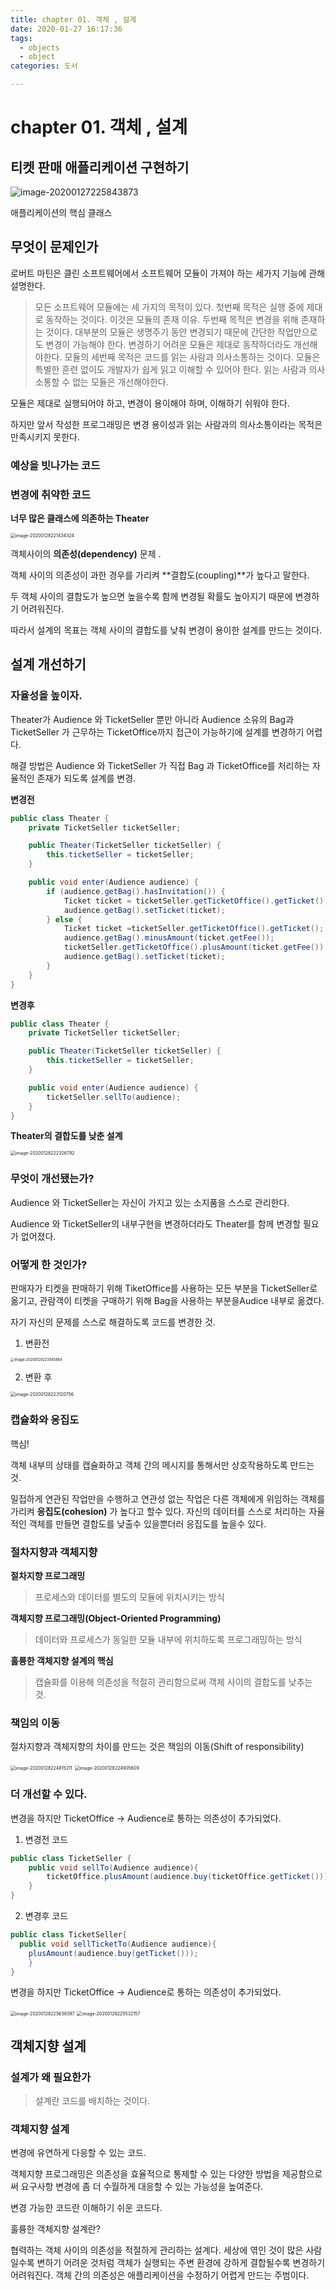 ```yaml
---
title: chapter 01. 객체 , 설계 
date: 2020-01-27 16:17:36
tags:
  - objects
  - object
categories: 도서

---
```




# chapter 01. 객체 , 설계

## 티켓 판매 애플리케이션 구현하기

![image-20200127225843873](./objects-01/image-20200127225843873.png)

애플리케이션의 핵심 클래스



## 무엇이 문제인가

로버트 마틴은 클린 소프트웨어에서 소프트웨어 모듈이 가져야 하는 세가지 기능에 관해 설명한다. 

>모든 소프트웨어 모듈에는 세 가지의 목적이 있다. 첫번째 목적은 실행 중에 제대로 동작하는 것이다. 이것은 모듈의 존재 이유. 두번째 목적은 변경을 위해 존재하는 것이다. 대부분의 모듈은 생명주기 동안 변경되기 때문에 간단한 작업만으로도 변경이 가능해야 한다. 변경하기 어려운 모듈은 제대로 동작하더라도 개선해야한다. 모듈의 세번째 목적은 코드를 읽는 사람과 의사소통하는 것이다. 모듈은 특별한 훈련 없이도 개발자가 쉽게 읽고 이해할 수 있어야 한다. 읽는 사람과 의사소통할 수 없는 모듈은 개선해야한다.



모듈은 제대로 실행되어야 하고, 변경이 용이해야 하며, 이해하기 쉬워야 한다. 

하지만 앞서 작성한 프로그래밍은 변경 용이성과 읽는 사람과의 의사소통이라는 목적은 만족시키지 못한다.



### 예상을 빗나가는 코드

### 변경에 취약한 코드







**너무 많은 클래스에 의존하는 Theater**

<img src="./objects-01/image-20200128221434324.png" alt="image-20200128221434324" style="zoom:50%;" />



객체사이의 **의존성(dependency)** 문제 .

객체 사이의 의존성이 과한 경우를 가리켜 **결합도(coupling)**가 높다고 말한다. 

두 객체 사이의 결합도가 높으면 높을수록 함께 변경될 확률도 높아지기 때문에 변경하기 어려워진다. 

따라서 설계의 목표는 객체 사이의 결합도를 낮춰 변경이 용이한 설계를 만드는 것이다.



## 설계 개선하기

### 자율성을 높이자.

Theater가 Audience 와 TicketSeller 뿐만 아니라 Audience 소유의 Bag과 TicketSeller 가 근무하는 TicketOffice까지 접근이 가능하기에 설계를 변경하기 어렵다.

해결 방법은 Audience 와 TicketSeller 가 직접 Bag 과 TicketOffice를 처리하는 자율적인 존재가 되도록 설계를 변경.



**변경전** 

```java
public class Theater {
	private TicketSeller ticketSeller;

	public Theater(TicketSeller ticketSeller) {
		this.ticketSeller = ticketSeller;
	}

	public void enter(Audience audience) {
		if (audience.getBag().hasInvitation()) {
			Ticket ticket = ticketSeller.getTicketOffice().getTicket();
			audience.getBag().setTicket(ticket);
		} else {
			Ticket ticket =ticketSeller.getTicketOffice().getTicket();
			audience.getBag().minusAmount(ticket.getFee());
			ticketSeller.getTicketOffice().plusAmount(ticket.getFee());
			audience.getBag().setTicket(ticket);
		}
	}
}
```

**변경후**

```java
public class Theater {
	private TicketSeller ticketSeller;

	public Theater(TicketSeller ticketSeller) {
		this.ticketSeller = ticketSeller;
	}

	public void enter(Audience audience) {
		ticketSeller.sellTo(audience);
	}
}

```



**Theater의 결합도를 낮춘 설계**

<img src="./objects-01/image-20200128222326792.png" alt="image-20200128222326792" style="zoom:50%;" />

### 무엇이 개선됐는가?

Audience 와 TicketSeller는 자신이 가지고 있는 소지품을 스스로 관리한다. 

Audience 와 TicketSeller의 내부구현을 변경하더라도 Theater를 함께 변경할 필요가 없어졌다. 



### 어떻게 한 것인가?

판매자가 티켓을 판매하기 위해 TiketOffice를 사용하는 모든 부분을 TicketSeller로 옮기고, 관람객이 티켓을 구매하기 위해 Bag을 사용하는 부분을Audice 내부로 옮겼다. 

자기 자신의 문제를 스스로 해결하도록 코드를 변경한 것. 

1. 변환전 
<img src="./objects-01/image-20200128223045864.png" alt="image-20200128223045864" style="zoom:40%;" />

2. 변환 후 
<img src="./objects-01/image-20200128223120756.png" alt="image-20200128223120756" style="zoom:50%; " />



### 캡슐화와 응집도

핵심!

객체 내부의 상태를 캡슐화하고 객체 간의 메시지를 통해서만 상호작용하도록 만드는 것.

밀접하게 연관된 작업만을 수행하고 연관성 없는 작업은 다른 객체에게 위임하는 객체를 가리켜 **응집도(cohesion)** 가 높다고 할수 있다.  자신의 데이터를 스스로 처리하는 자율적인 객체를 만들면 결합도를 낮출수 있을뿐더러 응집도를 높을수 있다.



### 절차지향과 객체지향

**절차지향 프로그래밍**

> 프로세스와 데이터를 별도의 모듈에 위치시키는 방식



**객체지향 프로그래밍(Object-Oriented Programming)**

> 데이터와 프로세스가 동일한 모듈 내부에 위치하도록 프로그래밍하는 방식



**훌륭한 객체지향 설계의 핵심**

> 캡슐화를 이용해 의존성을 적절히 관리함으로써 객체 사이의 결합도를 낮추는 것.



### 책임의 이동

절차지향과 객체지향의 차이를 만드는 것은 책임의 이동(Shift of responsibility)



<img src="./objects-01/image-20200128224815211.png" alt="image-20200128224815211" style="zoom:50%;" />





<img src="./objects-01/image-20200128224905609.png" alt="image-20200128224905609" style="zoom:50%;" />

### 

### 더 개선할 수 있다.

변경을 하지만 TicketOffice -> Audience로 통하는 의존성이 추가되었다.



1. 변경전 코드

```java
public class TicketSeller {
	public void sellTo(Audience audience){
		ticketOffice.plusAmount(audience.buy(ticketOffice.getTicket()));
	}
}
```

2. 변경후 코드

```java
public class TicketSeller{	
  public void sellTicketTo(Audience audience){
    plusAmount(audience.buy(getTicket()));
    }
}

```



변경을 하지만 TicketOffice -> Audience로 통하는 의존성이 추가되었다.





<img src="./objects-01/image-20200128225638397.png" alt="image-20200128225638397" style="zoom:50%;" />



<img src="./objects-01/image-20200128225532157.png" alt="image-20200128225532157" style="zoom:50%;" />



## 객체지향 설계

### 설계가 왜 필요한가

> 설계란 코드를 배치하는 것이다.

### 객체지향 설계

변경에 유연하게 다응할 수 있는 코드.

객체지향 프로그래밍은 의존성을 효율적으로 통제할 수 있는 다양한 방법을 제공함으로써 요구사항 변경에 좀 더 수월하게 대응할 수 있는 가능성을 높여준다. 

변경 가능한 코드란 이해하기 쉬운 코드다.

훌륭한 객체지향 설계란?

협력하는 객체 사이의 의존성을 적절하게 관리하는 설계다. 세상에 엮인 것이 많은 사람일수록 변하기 어려운 것처럼 객체가 실행되는 주변 환경에 강하게 결합될수록 변경하기 어려워진다. 객체 간의 의존성은 애플리케이션을 수정하기 어렵게 만드는 주범이다.






